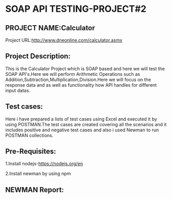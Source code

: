 # SOAP API TESTING-PROJECT#2

## PROJECT NAME:Calculator

Project URL:http://www.dneonline.com/calculator.asmx
## Project Description:
This is the Calculator Project which is SOAP based and here we will test the SOAP API's.Here we will perform Arithmetic Operations such as Addition,Subtraction,Multiplication,Division.Here we will focus on the response data and as well as functionality how API handles for different input datas.

## Test cases:
Here i have prepared a lists of test cases using Excel and executed it by using POSTMAN.The test cases are created covering all the scenarios and it includes positive and negative test cases and also i used Newman to run POSTMAN collections.

## Pre-Requisites:

1.Install nodejs-https://nodejs.org/en

2.Install newman by using npm

## NEWMAN Report:




